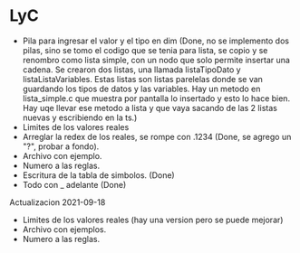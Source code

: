 # LyC

* Pila para ingresar el valor y el tipo en dim (Done, no se implemento dos pilas, sino se tomo el codigo que se tenia para lista, se copio y se renombro como lista simple, con un nodo que solo permite insertar una cadena. Se crearon dos listas, una llamada  listaTipoDato y listaListaVariables. Estas listas son listas parelelas donde se van guardando los tipos de datos y las variables. Hay un metodo en lista_simple.c que muestra por pantalla lo insertado y esto lo hace bien. Hay uqe llevar ese metodo a lista y que vaya sacando de las 2 listas nuevas y escribiendo en la ts.)
* Limites de los valores reales 
* Arreglar la redex de los reales, se rompe con .1234 (Done, se agrego un "?", probar a fondo).
* Archivo con ejemplo.
* Numero a las reglas.
* Escritura de la tabla de simbolos. (Done)
* Todo con _ adelante (Done)

Actualizacion 2021-09-18

* Limites de los valores reales (hay una version pero se puede mejorar)
* Archivo con ejemplos.
* Numero a las reglas.
